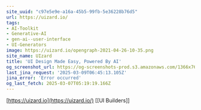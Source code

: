 ```yaml
---
site_uuid: "c97e5e9e-a16a-45b5-99fb-5e36228b76d5"
url: https://uizard.io/
tags:
- AI-Toolkit
- Generative-AI
- gen-ai--user-interface
- UI-Generators
image: https://uizard.io/opengraph-2021-04-26-10-35.png
site_name: UIzard
title: 'UI Design Made Easy, Powered By AI'
og_screenshot_url: https://og-screenshots-prod.s3.amazonaws.com/1366x768/80/false/73ff4b4be188cbcddb89a513de0a5cf8533865b0677c6196abee2c2bfc93c346.jpeg
last_jina_request: '2025-03-09T06:45:13.105Z'
jina_error: 'Error occurred'
og_last_fetch: 2025-03-07T05:19:19.166Z
---
```

[https://uizard.io](https://uizard.io/)
[[UI Builders]]
